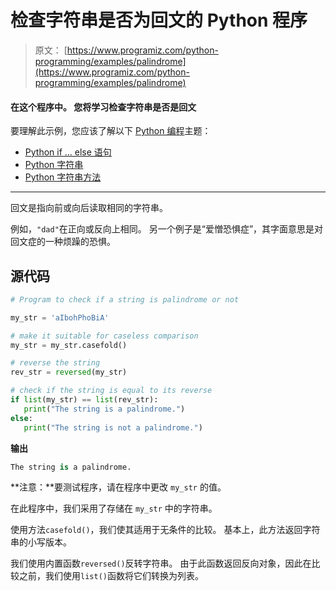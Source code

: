 # 检查字符串是否为回文的 Python 程序

> 原文： [https://www.programiz.com/python-programming/examples/palindrome](https://www.programiz.com/python-programming/examples/palindrome)

#### 在这个程序中。 您将学习检查字符串是否是回文

要理解此示例，您应该了解以下 [Python 编程](/python-programming "Python tutorial")主题：

*   [Python if ... else 语句](/python-programming/if-elif-else)
*   [Python 字符串](/python-programming/string)
*   [Python 字符串方法](/python-programming/strings-method)

* * *

回文是指向前或向后读取相同的字符串。

例如，`"dad"`在正向或反向上相同。 另一个例子是“爱憎恐惧症”，其字面意思是对回文症的一种烦躁的恐惧。

## 源代码

```py
# Program to check if a string is palindrome or not

my_str = 'aIbohPhoBiA'

# make it suitable for caseless comparison
my_str = my_str.casefold()

# reverse the string
rev_str = reversed(my_str)

# check if the string is equal to its reverse
if list(my_str) == list(rev_str):
   print("The string is a palindrome.")
else:
   print("The string is not a palindrome.") 
```

**输出**

```py
The string is a palindrome.
```

**注意：**要测试程序，请在程序中更改 `my_str` 的值。

在此程序中，我们采用了存储在 `my_str` 中的字符串。

使用方法`casefold()`，我们使其适用于无条件的比较。 基本上，此方法返回字符串的小写版本。

我们使用内置函数`reversed()`反转字符串。 由于此函数返回反向对象，因此在比较之前，我们使用`list()`函数将它们转换为列表。